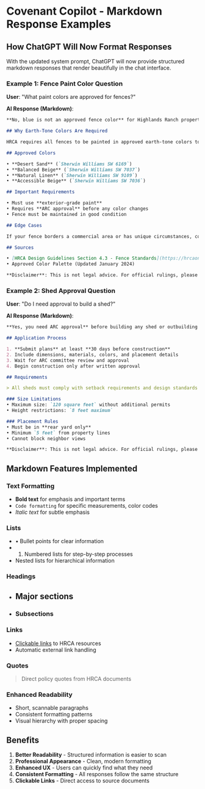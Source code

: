 # Covenant Copilot - Markdown Response Examples

## How ChatGPT Will Now Format Responses

With the updated system prompt, ChatGPT will now provide structured markdown responses that render beautifully in the chat interface.

### Example 1: Fence Paint Color Question

**User**: "What paint colors are approved for fences?"

**AI Response (Markdown)**:
```markdown
**No, blue is not an approved fence color** for Highlands Ranch properties.

## Why Earth-Tone Colors Are Required

HRCA requires all fences to be painted in approved earth-tone colors to maintain neighborhood aesthetic consistency and property values.

## Approved Colors

• **Desert Sand** (`Sherwin Williams SW 6169`)
• **Balanced Beige** (`Sherwin Williams SW 7037`)  
• **Natural Linen** (`Sherwin Williams SW 9109`)
• **Accessible Beige** (`Sherwin Williams SW 7036`)

## Important Requirements

• Must use **exterior-grade paint**
• Requires **ARC approval** before any color changes
• Fence must be maintained in good condition

## Edge Cases

If your fence borders a commercial area or has unique circumstances, contact the ARC directly as exceptions may apply on a case-by-case basis.

## Sources

• [HRCA Design Guidelines Section 4.3 - Fence Standards](https://hrcaonline.org/guidelines)
• Approved Color Palette (Updated January 2024)

**Disclaimer**: This is not legal advice. For official rulings, please consult your HOA directly or refer to the governing documents.
```

### Example 2: Shed Approval Question

**User**: "Do I need approval to build a shed?"

**AI Response (Markdown)**:
```markdown
**Yes, you need ARC approval** before building any shed or outbuilding in Highlands Ranch.

## Application Process

1. **Submit plans** at least **30 days before construction**
2. Include dimensions, materials, colors, and placement details
3. Wait for ARC committee review and approval
4. Begin construction only after written approval

## Requirements

> All sheds must comply with setback requirements and design standards specified in the HRCA guidelines.

### Size Limitations
• Maximum size: `120 square feet` without additional permits
• Height restrictions: `8 feet maximum`

### Placement Rules
• Must be in **rear yard only**
• Minimum `5 feet` from property lines
• Cannot block neighbor views

**Disclaimer**: This is not legal advice. For official rulings, please consult your HOA directly or refer to the governing documents.
```

## Markdown Features Implemented

### Text Formatting
- **Bold text** for emphasis and important terms
- `Code formatting` for specific measurements, color codes
- *Italic text* for subtle emphasis

### Lists
- • Bullet points for clear information
- 1. Numbered lists for step-by-step processes
- Nested lists for hierarchical information

### Headings
- ## Major sections
- ### Subsections

### Links
- [Clickable links](https://hrcaonline.org) to HRCA resources
- Automatic external link handling

### Quotes
> Direct policy quotes from HRCA documents

### Enhanced Readability
- Short, scannable paragraphs
- Consistent formatting patterns
- Visual hierarchy with proper spacing

## Benefits

1. **Better Readability** - Structured information is easier to scan
2. **Professional Appearance** - Clean, modern formatting
3. **Enhanced UX** - Users can quickly find what they need
4. **Consistent Formatting** - All responses follow the same structure
5. **Clickable Links** - Direct access to source documents